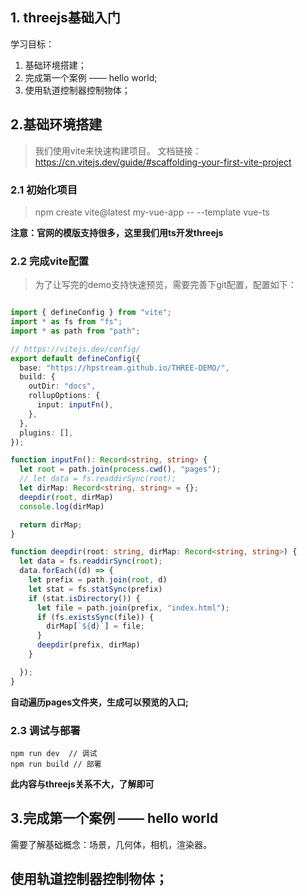 ## 1. threejs基础入门

学习目标：
1. 基础环境搭建；
2. 完成第一个案例 —— hello world;
3. 使用轨道控制器控制物体；


## 2.基础环境搭建
> 我们使用vite来快速构建项目。
> 文档链接： https://cn.vitejs.dev/guide/#scaffolding-your-first-vite-project

### 2.1 初始化项目

> npm create vite@latest my-vue-app -- --template vue-ts

**注意：官网的模版支持很多，这里我们用ts开发threejs**

### 2.2 完成vite配置

> 为了让写完的demo支持快速预览，需要完善下git配置，配置如下：

```typescript

import { defineConfig } from "vite";
import * as fs from "fs";
import * as path from "path";

// https://vitejs.dev/config/
export default defineConfig({
  base: "https://hpstream.github.io/THREE-DEMO/",
  build: {
    outDir: "docs",
    rollupOptions: {
      input: inputFn(),
    },
  },
  plugins: [],
});

function inputFn(): Record<string, string> {
  let root = path.join(process.cwd(), "pages");
  // let data = fs.readdirSync(root);
  let dirMap: Record<string, string> = {};
  deepdir(root, dirMap)
  console.log(dirMap)

  return dirMap;
}

function deepdir(root: string, dirMap: Record<string, string>) {
  let data = fs.readdirSync(root);
  data.forEach((d) => {
    let prefix = path.join(root, d)
    let stat = fs.statSync(prefix)
    if (stat.isDirectory()) {
      let file = path.join(prefix, "index.html");
      if (fs.existsSync(file)) {
        dirMap[`${d}`] = file;
      }
      deepdir(prefix, dirMap)
    }

  });
}

```
**自动遍历pages文件夹，生成可以预览的入口;**

### 2.3 调试与部署

```
npm run dev  // 调试
npm run build // 部署
```

**此内容与threejs关系不大，了解即可**

## 3.完成第一个案例 —— hello world

需要了解基础概念：场景，几何体，相机，渲染器。


## 使用轨道控制器控制物体；








